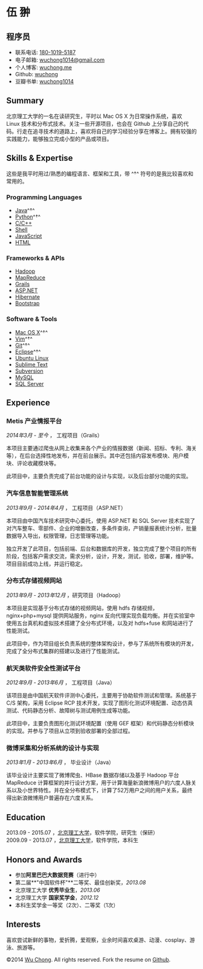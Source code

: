 伍 翀
=============

程序员
-----------------------

- 联系电话: [180-1019-5187](tel://180-1019-5187)
- 电子邮箱: <wuchong1014@gmail.com>
- 个人博客: [wuchong.me](http://wuchong.me)
- Github: [wuchong](http://github.com/wuchong)
- 豆瓣书单: [wuchong1014](http://book.douban.com/people/wuchong1014/)


Summary
-------

北京理工大学的一名在读研究生，平时以 Mac OS X 为日常操作系统，喜欢 Linux 技术和分布式技术。关注一些开源项目，也会在 Github 上分享自己的代码。行走在追寻技术的道路上，喜欢将自己的学习经验分享在博客上。拥有较强的实践能力，能够独立完成小型的产品或项目。


Skills & Expertise
------------------
这些是我平时用过/熟悉的编程语言、框架和工具，带 ^†^ 符号的是我比较喜欢和常用的。

### Programming Languages

- [Java](http://developer.mozilla.org/en/JavaScript)^†^
- [Python](https://www.python.org/)^†^
- [C/C++]()
- [Shell](http://zh.wikipedia.org/wiki/Unix_shell)
- [JavaScript](https://developer.mozilla.org/en-US/docs/Web/JavaScript)
- [HTML]()


### Frameworks & APIs

- [Hadoop](http://hadoop.apache.org/)
- [MapReduce](http://zh.wikipedia.org/wiki/MapReduce)
- [Grails](https://grails.org/)
- [ASP.NET](http://www.asp.net/)
- [Hibernate](http://hibernate.org/)
- [Bootstrap](http://getbootstrap.com/2.3.2/)


### Software & Tools

- [Mac OS X](http://apple.com/macosx)^†^
- [Vim](http://www.vim.org)^†^
- [Git](http://git-scm.com)^†^
- [Eclipse](http://www.eclipse.org/)^†^
- [Ubuntu Linux](http://ubuntu.com)
- [Sublime Text](http://www.sublimetext.com)
- [Subversion](http://svn.apache.org)
- [MySQL](http://mysql.com)
- [SQL Server](http://www.microsoft.com/en-us/server-cloud/products/sql-server/)


Experience
----------

### **Metis 产业情报平台**

*2014年3月 - 至今* ， 工程项目（Grails）

本项目主要通过爬虫从网上收集来各个产业的情报数据（新闻、招标、专利、海关等），在后台选择性地发布，并在前台展示。其中还包括内容发布模块、用户模块、评论收藏模块等。

此项目中，主要负责完成了前台功能的设计与实现，以及后台部分功能的实现。


### **汽车信息智能管理系统** 

*2013年9月 - 2014年4月* ， 工程项目（ASP.NET）

本项目由中国汽车技术研究中心委托，使用 ASP.NET 和 SQL Server 技术实现了对汽车整车、零部件、企业的增删改查，多条件查询，产销量报表统计分析，批量数据导入导出，权限管理，日志管理等功能。

独立开发了此项目，包括前端、后台和数据库的开发，独立完成了整个项目的所有阶段，包括客户需求交流，需求分析，设计，开发，测试，验收，部署，维护等。项目目前成功上线，并运行稳定。

### **分布式存储视频网站**

*2013年9月 - 2013年12月* ，研究项目（Hadoop）  

本项目是实现基于分布式存储的视频网站，使用 hdfs 存储视频，nginx+php+mysql 提供网站服务，nginx 反向代理实现负载均衡。并在实验室中使用五台真机和虚拟技术搭建了全分布式环境，以及对 hdfs+fuse 和网站进行了性能测试。

此项目中，作为项目组长负责系统的整体架构设计，参与了系统所有模块的开发，完成了全分布式集群的搭建以及进行了性能测试。  

### **航天类软件安全性测试平台**

*2012年9月 - 2013年6月* ， 工程项目（Java）

该项目是由中国航天软件评测中心委托，主要用于协助软件测试和管理。系统基于 C/S 架构，采用 Eclipse RCP 技术开发，实现了图形化测试环境配置、动态仿真测试、代码静态分析、故障树与测试用例生成等功能。

此项目中，主要负责图形化测试环境配置（使用 GEF 框架）和代码静态分析模块的实现。并参与了项目从立项到验收部署的全部过程。

### **微博采集和分析系统的设计与实现**

*2013年1月 - 2013年6月* ， 毕业设计（Java）

该毕业设计主要实现了微博爬虫、HBase 数据存储以及基于 Hadoop 平台 MapReduce 计算框架的并行设计方案，用于计算海量新浪微博用户的六度人脉关系以及小世界特性。并在全分布模式下，计算了52万用户之间的用户关系，最终得出新浪微博用户普遍存在六度关系。


Education
---------

2013.09 - 2015.07 ，[北京理工大学](http://www.bit.edu.cn/)，软件学院，研究生（保研）  
2009.09 - 2013.07 ，[北京理工大学](http://www.bit.edu.cn/)，软件学院，本科生


Honors and Awards
-----------------

- 参加**阿里巴巴大数据竞赛**（进行中）
- 第二届**"中国软件杯"**二等奖、最佳创新奖，*2013.08*
- 北京理工大学 **优秀毕业生**，*2013.06*
- 北京理工大学 **国家奖学金**，*2012.12*
- 本科生奖学金一等奖（2次）、二等奖（1次）


Interests
---------

喜欢尝试新鲜的事物，爱折腾，爱观察，业余时间喜欢桌游、动漫、cosplay、游泳、旅游等。

©2014 [Wu Chong](http://wuchong.me). All rights reserved. Fork the resume on [Github](https://github.com/wuchong/resume).